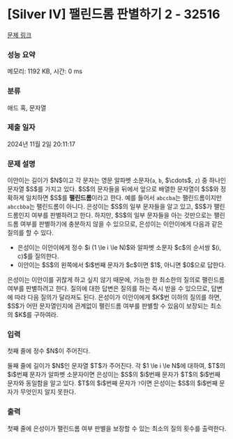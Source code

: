 # [Silver IV] 팰린드롬 판별하기 2 - 32516 

[문제 링크](https://www.acmicpc.net/problem/32516) 

### 성능 요약

메모리: 1192 KB, 시간: 0 ms

### 분류

애드 혹, 문자열

### 제출 일자

2024년 11월 2일 20:11:17

### 문제 설명

<p>이안이는 길이가 $N$이고 각 문자는 영문 알파벳 소문자(<code>a</code>, <code>b</code>, $\cdots$, <code>z</code>) 중 하나인 문자열 $S$를 가지고 있다. $S$의 문자들을 뒤에서 앞으로 배열한 문자열이 $S$와 정확하게 일치하면 $S$를 <strong>팰린드롬</strong>이라고 한다. 예를 들어서 <code>abccba</code>는 팰린드롬이지만 <code>abccbba</code>는 팰린드롬이 아니다. 은성이는 $S$의 일부 문자들을 알고 있고, $S$가 팰린드롬인지 여부를 판별하려고 한다. 하지만, $S$의 일부 문자들을 아는 것만으로는 팰린드롬 여부를 판별하기에 충분하지 않을 수 있으므로, 은성이는 이안이에게 다음과 같은 질의를 할 수 있다.</p>

<ul>
	<li>은성이는 이안이에게 정수 $i (1 \le i \le N)$와 알파벳 소문자 $c$의 순서쌍 $(i, c)$를 질의한다.</li>
	<li>이안이는 $S$의 왼쪽에서 $i$번째 문자가 $c$이면 $1$, 아니면 $0$으로 답한다.</li>
</ul>

<p>은성이는 이안이를 귀찮게 하고 싶지 않기 때문에, 가능한 한 최소한의 질의로 팰린드롬 여부를 판별하려고 한다. 질의에 대한 답변은 질의를 하는 즉시 받을 수 있으므로, 답변에 따라 다음 질의가 달라져도 된다. 은성이가 이안이에게 $K$번 이하의 질의를 하면, $S$가 어떤 문자열인지에 관계없이 팰린드롬 여부를 판별할 수 있음이 보장되는 최소의 $K$를 구하여라.</p>

### 입력 

 <p>첫째 줄에 정수 $N$이 주어진다.</p>

<p>둘째 줄에 길이가 $N$인 문자열 $T$가 주어진다. 각 $1 \le i \le N$에 대하여, $T$의 $i$번째 문자가 알파벳 소문자이면 은성이는 $S$의 $i$번째 문자가 $T$의 $i$번째 문자와 동일함을 알고 있다. $T$의 $i$번째 문자가 <code>?</code>이면 은성이는 $S$의 $i$번째 문자가 무엇인지 알지 못한다.</p>

### 출력 

 <p>첫째 줄에 은성이가 팰린드롬 여부 판별을 보장할 수 있는 최소의 질의 횟수를 출력한다.</p>

